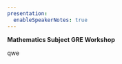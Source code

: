 ```yaml
---
presentation:
  enableSpeakerNotes: true
---
```


<!-- slide -->

**Mathematics Subject GRE Workshop**


<!-- slide -->

qwe
